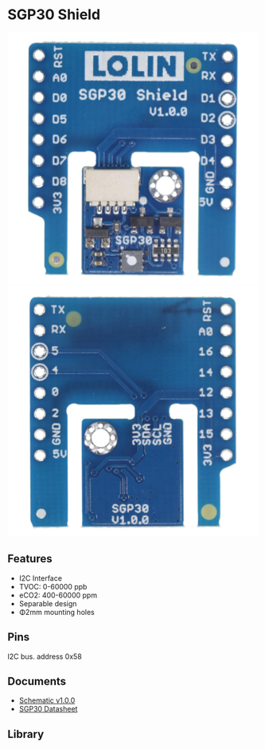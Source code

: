 # SGP30 Shield

![](files/sgp30_v1.0.0_1_16x16.jpg)
![](files/sgp30_v1.0.0_2_16x16.jpg)

## Features

* I2C Interface
* TVOC: 0-60000 ppb
* eCO2: 400-60000 ppm
* Separable design
* Φ2mm mounting holes

## Pins

I2C bus. address 0x58


## Documents

* [Schematic v1.0.0](files/sch_sgp30_v1.0.0.pdf)
* [SGP30 Datasheet](files/datasheet_sgp30)

## Library



